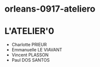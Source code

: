 # orleans-0917-ateliero 
# L'ATELIER'0

- Charlotte PRIEUR
- Emmanuelle LE VIAVANT
- Vincent PLASSON
- Paul DOS SANTOS
